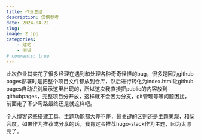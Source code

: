 ```yaml
---
title: 作业总结
description: 仅供参考
date: 2024-04-21
slug: 
image: 2.jpg
categories:
    - 建站
    - 测试
# comments: true
---
```

此次作业其实花了很多经理在遇到和处理各种奇奇怪怪的bug，很多是因为github pages部署时是把整个项目文件都放到仓库，然后进行转化为index.html让github pages自动识别展示这里出现的，所以这次我直接把public的内容放到githubpages，完整项目分开放，这样就不会因为分支，git管理等等问题困扰，前面走了不少弯路最终还是就这样吧。

个人博客这些搭建工具，主题功能都大差不差，最关键的区别还是主题美观，和契合度。如果作为推荐或分享的话，我肯定会推荐hugo-stack作为主题，因为太漂亮了。